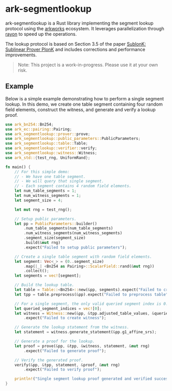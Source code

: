 # ark-segmentlookup

ark-segmentlookup is a Rust library implementing the segment lookup protocol using the [arkworks](https://arkworks.rs/)
ecosystem.
It leverages parallelization through [rayon](https://docs.rs/rayon/latest/rayon/) to speed up the operations.

The lookup protocol is based on Section 3.5 of the
paper [SublonK: Sublinear Prover PlonK](https://eprint.iacr.org/2023/902) and includes corrections and performance
improvements.

> Note: This project is a work-in-progress. Please use it at your own risk.

## Example

Below is a simple example demonstrating how to perform a single segment lookup.
In this demo, we create one table segment containing four random field elements, construct the witness, and generate and
verify a lookup proof.

```rust
use ark_bn254::Bn254;
use ark_ec::pairing::Pairing;
use ark_segmentlookup::prover::prove;
use ark_segmentlookup::public_parameters::PublicParameters;
use ark_segmentlookup::table::Table;
use ark_segmentlookup::verifier::verify;
use ark_segmentlookup::witness::Witness;
use ark_std::{test_rng, UniformRand};

fn main() {
    // For this simple demo:
    // - We have one table segment.
    // - We will query that single segment.
    // - Each segment contains 4 random field elements.
    let num_table_segments = 1;
    let num_witness_segments = 1;
    let segment_size = 4;

    let mut rng = test_rng();

    // Setup public parameters.
    let pp = PublicParameters::builder()
        .num_table_segments(num_table_segments)
        .num_witness_segments(num_witness_segments)
        .segment_size(segment_size)
        .build(&mut rng)
        .expect("Failed to setup public parameters");

    // Create a single table segment with random field elements.
    let segment: Vec<_> = (0..segment_size)
        .map(|_| <Bn254 as Pairing>::ScalarField::rand(&mut rng))
        .collect();
    let segments = vec![segment];

    // Build the lookup table.
    let table = Table::<Bn254>::new(&pp, segments).expect("Failed to create table");
    let tpp = table.preprocess(&pp).expect("Failed to preprocess table");

    // For a single segment, the only valid queried segment index is 0.
    let queried_segment_indices = vec![0];
    let witness = Witness::new(&pp, &tpp.adjusted_table_values, &queried_segment_indices)
        .expect("Failed to create witness");

    // Generate the lookup statement from the witness.
    let statement = witness.generate_statement(&pp.g1_affine_srs);

    // Generate a proof for the lookup.
    let proof = prove(&pp, &tpp, &witness, statement, &mut rng)
        .expect("Failed to generate proof");

    // Verify the generated proof.
    verify(&pp, &tpp, statement, &proof, &mut rng)
        .expect("Failed to verify proof");

    println!("Single segment lookup proof generated and verified successfully!");
}
```